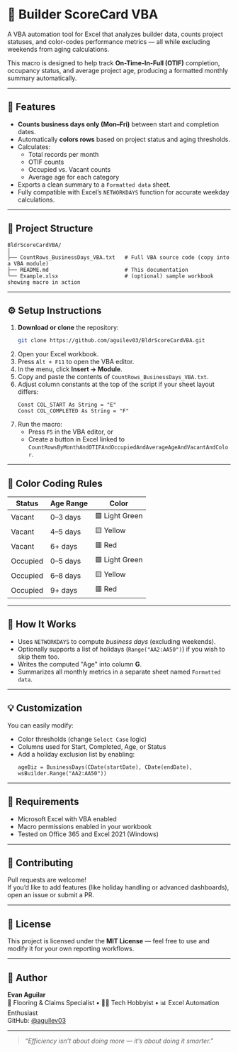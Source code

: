 # 🧮 Builder ScoreCard VBA

A VBA automation tool for Excel that analyzes builder data, counts project statuses, and color-codes performance metrics — all while excluding weekends from aging calculations.  

This macro is designed to help track **On-Time-In-Full (OTIF)** completion, occupancy status, and average project age, producing a formatted monthly summary automatically.

---

## 🚀 Features

- **Counts business days only (Mon–Fri)** between start and completion dates.  
- Automatically **colors rows** based on project status and aging thresholds.  
- Calculates:
  - Total records per month  
  - OTIF counts  
  - Occupied vs. Vacant counts  
  - Average age for each category  
- Exports a clean summary to a `Formatted data` sheet.
- Fully compatible with Excel’s `NETWORKDAYS` function for accurate weekday calculations.

---

## 📂 Project Structure

```
BldrScoreCardVBA/
│
├── CountRows_BusinessDays_VBA.txt   # Full VBA source code (copy into a VBA module)
├── README.md                        # This documentation
└── Example.xlsx                     # (optional) sample workbook showing macro in action
```

---

## ⚙️ Setup Instructions

1. **Download or clone** the repository:
   ```bash
   git clone https://github.com/aguilev03/BldrScoreCardVBA.git
   ```
2. Open your Excel workbook.
3. Press `Alt + F11` to open the VBA editor.
4. In the menu, click **Insert → Module**.
5. Copy and paste the contents of `CountRows_BusinessDays_VBA.txt`.
6. Adjust column constants at the top of the script if your sheet layout differs:
   ```vba
   Const COL_START As String = "E"
   Const COL_COMPLETED As String = "F"
   ```
7. Run the macro:
   - Press `F5` in the VBA editor, or  
   - Create a button in Excel linked to  
     `CountRowsByMonthAndOTIFAndOccupiedAndAverageAgeAndVacantAndColor`.

---

## 🎨 Color Coding Rules

| Status    | Age Range | Color          |
|------------|------------|----------------|
| Vacant     | 0–3 days   | 🟩 Light Green |
| Vacant     | 4–5 days   | 🟨 Yellow      |
| Vacant     | 6+ days    | 🟥 Red         |
| Occupied   | 0–5 days   | 🟩 Light Green |
| Occupied   | 6–8 days   | 🟨 Yellow      |
| Occupied   | 9+ days    | 🟥 Red         |

---

## 🧠 How It Works

- Uses `NETWORKDAYS` to compute *business days* (excluding weekends).  
- Optionally supports a list of holidays (`Range("AA2:AA50")`) if you wish to skip them too.  
- Writes the computed "Age" into column **G**.  
- Summarizes all monthly metrics in a separate sheet named `Formatted data`.

---

## 💡 Customization

You can easily modify:
- Color thresholds (change `Select Case` logic)
- Columns used for Start, Completed, Age, or Status
- Add a holiday exclusion list by enabling:
  ```vba
  ageBiz = BusinessDays(CDate(startDate), CDate(endDate), wsBuilder.Range("AA2:AA50"))
  ```

---

## 🧰 Requirements

- Microsoft Excel with VBA enabled  
- Macro permissions enabled in your workbook  
- Tested on Office 365 and Excel 2021 (Windows)

---

## 🤝 Contributing

Pull requests are welcome!  
If you’d like to add features (like holiday handling or advanced dashboards), open an issue or submit a PR.

---

## 🧾 License

This project is licensed under the **MIT License** — feel free to use and modify it for your own reporting workflows.

---

## 👤 Author

**Evan Aguilar**  
💼 Flooring & Claims Specialist • 🧑‍💻 Tech Hobbyist • 📊 Excel Automation Enthusiast  
GitHub: [@aguilev03](https://github.com/aguilev03)

---

> *“Efficiency isn’t about doing more — it’s about doing it smarter.”*
